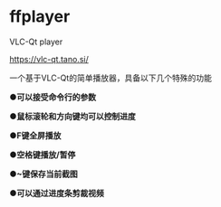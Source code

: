 # ffplayer
VLC-Qt player

https://vlc-qt.tano.si/

一个基于VLC-Qt的简单播放器，具备以下几个特殊的功能

**●可以接受命令行的参数**

**●鼠标滚轮和方向键均可以控制进度**

**●F键全屏播放**

**●空格键播放/暂停**

**●~键保存当前截图**

**●可以通过进度条剪裁视频**
